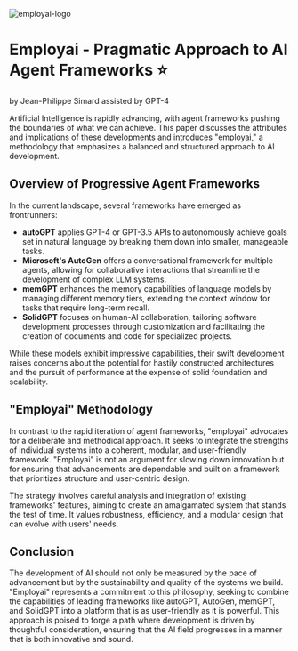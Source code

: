 
![employai-logo](https://github.com/Jepse/Employai/assets/35108098/a71a4a34-c320-4c0d-a856-a7383d12c9a0)

# Employai - Pragmatic Approach to AI Agent Frameworks ⭐
by Jean-Philippe Simard assisted by GPT-4

Artificial Intelligence is rapidly advancing, with agent frameworks pushing the boundaries of what we can achieve. This paper discusses the attributes and implications of these developments and introduces "employai," a methodology that emphasizes a balanced and structured approach to AI development.

## Overview of Progressive Agent Frameworks

In the current landscape, several frameworks have emerged as frontrunners:

- **autoGPT** applies GPT-4 or GPT-3.5 APIs to autonomously achieve goals set in natural language by breaking them down into smaller, manageable tasks.
- **Microsoft's AutoGen** offers a conversational framework for multiple agents, allowing for collaborative interactions that streamline the development of complex LLM systems.
- **memGPT** enhances the memory capabilities of language models by managing different memory tiers, extending the context window for tasks that require long-term recall.
- **SolidGPT** focuses on human-AI collaboration, tailoring software development processes through customization and facilitating the creation of documents and code for specialized projects.

While these models exhibit impressive capabilities, their swift development raises concerns about the potential for hastily constructed architectures and the pursuit of performance at the expense of solid foundation and scalability.

## "Employai" Methodology

In contrast to the rapid iteration of agent frameworks, "employai" advocates for a deliberate and methodical approach. It seeks to integrate the strengths of individual systems into a coherent, modular, and user-friendly framework. "Employai" is not an argument for slowing down innovation but for ensuring that advancements are dependable and built on a framework that prioritizes structure and user-centric design.

The strategy involves careful analysis and integration of existing frameworks' features, aiming to create an amalgamated system that stands the test of time. It values robustness, efficiency, and a modular design that can evolve with users' needs.

## Conclusion

The development of AI should not only be measured by the pace of advancement but by the sustainability and quality of the systems we build. "Employai" represents a commitment to this philosophy, seeking to combine the capabilities of leading frameworks like autoGPT, AutoGen, memGPT, and SolidGPT into a platform that is as user-friendly as it is powerful. This approach is poised to forge a path where development is driven by thoughtful consideration, ensuring that the AI field progresses in a manner that is both innovative and sound.


